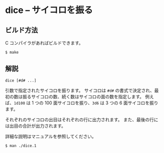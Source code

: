 # dice &ndash; サイコロを振る

## ビルド方法

C コンパイラがあればビルドできます。

```console
$ make
```

## 解説

```plain
dice [#d# ...]
```

引数で指定されたサイコロを振ります。
サイコロは `#d#` の書式で決定され、最初の数は振るサイコロの数、続く数はサイコロの面の数を指定します。
例えば、`1d100` は 1 つの 100 面サイコロを振り、`3d6` は 3 つの 6 面サイコロを振ります。

それぞれのサイコロの出目はそれぞれの行に出力されます。
また、最後の行には出目の合計が出力されます。

詳細な説明はマニュアルを参照してください。

```console
$ man ./dice.1
```
